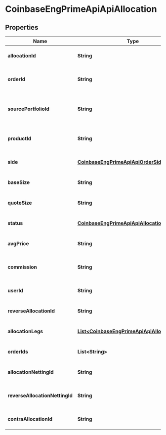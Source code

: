 
# CoinbaseEngPrimeApiApiAllocation

## Properties
Name | Type | Description | Notes
------------ | ------------- | ------------- | -------------
**allocationId** | **String** | The ID of the allocation | 
**orderId** | **String** | The ID of the allocation order | 
**sourcePortfolioId** | **String** | The ID of the portfolio of the allocation | 
**productId** | **String** | The product ID of the allocation | 
**side** | [**CoinbaseEngPrimeApiApiOrderSide**](CoinbaseEngPrimeApiApiOrderSide.md) | The side of the allocation |  [optional]
**baseSize** | **String** | The base size of the allocation |  [optional]
**quoteSize** | **String** | The quote size of the allocation |  [optional]
**status** | [**CoinbaseEngPrimeApiApiAllocationStatus**](CoinbaseEngPrimeApiApiAllocationStatus.md) | The status of the allocation |  [optional]
**avgPrice** | **String** | The avg price of the allocation |  [optional]
**commission** | **String** | The commission of the allocation |  [optional]
**userId** | **String** | The user id of the allocation |  [optional]
**reverseAllocationId** | **String** | The ID of the allocation |  [optional]
**allocationLegs** | [**List&lt;CoinbaseEngPrimeApiApiAllocationLeg&gt;**](CoinbaseEngPrimeApiApiAllocationLeg.md) | The ID of the allocation |  [optional]
**orderIds** | **List&lt;String&gt;** | The ID of the allocation |  [optional]
**allocationNettingId** | **String** | The ID of the net allocation |  [optional]
**reverseAllocationNettingId** | **String** | The ID of the reverse net allocation |  [optional]
**contraAllocationId** | **String** | The ID of the contra allocation |  [optional]



